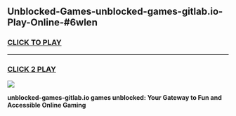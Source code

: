 
## Unblocked-Games-unblocked-games-gitlab.io-Play-Online-#6wlen
<h3>
<a href="https://premium.freeplayer.one?title=unblocked-games-gitlab.io&ref=27F">CLICK TO PLAY</a></h3>
<hr>

<h3>
<a href="https://premium.freeplayer.one?title=unblocked-games-gitlab.io&ref=27F">CLICK 2 PLAY</a>
  
</h3>

<a href="https://premium.freeplayer.one?title=unblocked-games-gitlab.io&ref=27F"><img src="https://clearcache.store/games.png"></a>


**unblocked-games-gitlab.io games unblocked: Your Gateway to Fun and Accessible Online Gaming**
